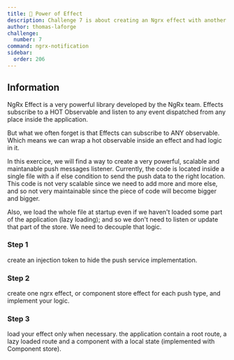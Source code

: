 ```yaml
---
title: 🔴 Power of Effect
description: Challenge 7 is about creating an Ngrx effect with another Rxjs Hot observable
author: thomas-laforge
challenge:
  number: 7
command: ngrx-notification
sidebar:
  order: 206
---
```


## Information

NgRx Effect is a very powerful library developed by the NgRx team. Effects subscribe to a HOT Observable and listen to any event dispatched from any place inside the application.

But what we often forget is that Effects can subscribe to ANY observable. Which means we can wrap a hot observable inside an effect and had logic in it.

In this exercice, we will find a way to create a very powerful, scalable and maintanable push messages listener. Currently, the code is located inside a single file with a if else condition to send the push data to the right location. This code is not very scalable since we need to add more and more else, and so not very maintainable since the piece of code will become bigger and bigger.

Also, we load the whole file at startup even if we haven't loaded some part of the application (lazy loading); and so we don't need to listen or update that part of the store. We need to decouple that logic.

### Step 1

create an injection token to hide the push service implementation.

### Step 2

create one ngrx effect, or component store effect for each push type, and implement your logic.

### Step 3

load your effect only when necessary.
the application contain a root route, a lazy loaded route and a component with a local state (implemented with Component store).
